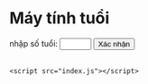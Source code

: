 <!DOCTYPE html>
<html lang="en">
<head>
    <meta charset="UTF-8">
    <meta name="viewport" content="width=device-width, initial-scale=1.0">
    <link rel="stylesheet" href="style.css">
</head>
<body>
    <div>
        <h1>Máy tính tuổi</h1>
        <label>nhập số tuổi:</label>
        <input id="st" class="st" type="number" required min="1" max="99">
        <button id="sm" class="sm">Xác nhận</button>
        <br>
        <br>
        <p id="p1"></p>
    </div>
    
    <script src="index.js"></script>
</body>
</html>
